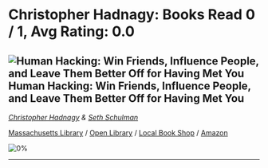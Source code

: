 # Christopher Hadnagy:  Books Read 0 / 1, Avg Rating: 0.0 

## ![Human Hacking: Win Friends, Influence People, and Leave Them Better Off for Having Met You](http://books.google.com/books/content?id=Zoh5zQEACAAJ&printsec=frontcover&img=1&zoom=5&source=gbs_api) Human Hacking: Win Friends, Influence People, and Leave Them Better Off for Having Met You
*[Christopher Hadnagy](../ChristopherHadnagy) & [Seth Schulman](../SethSchulman)*

[Massachusetts Library](https://library.minlib.net/search/i=978-0063001787) / [Open Library](http://openlibrary.org/isbn/978-0063001787) / [Local Book Shop](https://bookshop.org/books/human-hacking:-win-friends,-influence-people,-and-leave-them-better-off-for-having-met-you/978-0063001787) / [Amazon](https://smile.amazon.com/dp/0063001780)

![0%](https://progress-bar.dev/0) 



---
